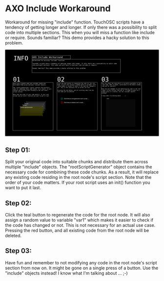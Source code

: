 # AXO Include Workaround

Workaround for missing "include" function.
TouchOSC scripts have a tendency of getting longer and longer. If only there was a possibility to split code into multiple sections. This when you will miss a function like include or require.
Sounds familiar? This demo provides a hacky solution to this problem.

![Screenshot](AXO_Include_Workaround.png)

## Step 01:

Split your original code into suitable chunks and distribute them across multiple "include" objects.
The "rootScriptGenerator" object contains the necessary code for combining these code chunks. As a result, it will replace any existing code residing in the root node's script section.
Note that the order of your code matters. If your root script uses an init() function you want to put it last.

## Step 02:

Click the teal button to regenerate the code for the root node. It will also assign a random value to variable "var1" which makes it easier to check if the code has changed or not. This is not necessary for an actual use case.
Pressing the red button, and all existing code from the root node will be deleted.

## Step 03:

Have fun and remember to not modifying any code in the root node's script section from now on. It might be gone on a single press of a button. Use the "include" objects instead!
I know what I'm talking about ... ;-)
